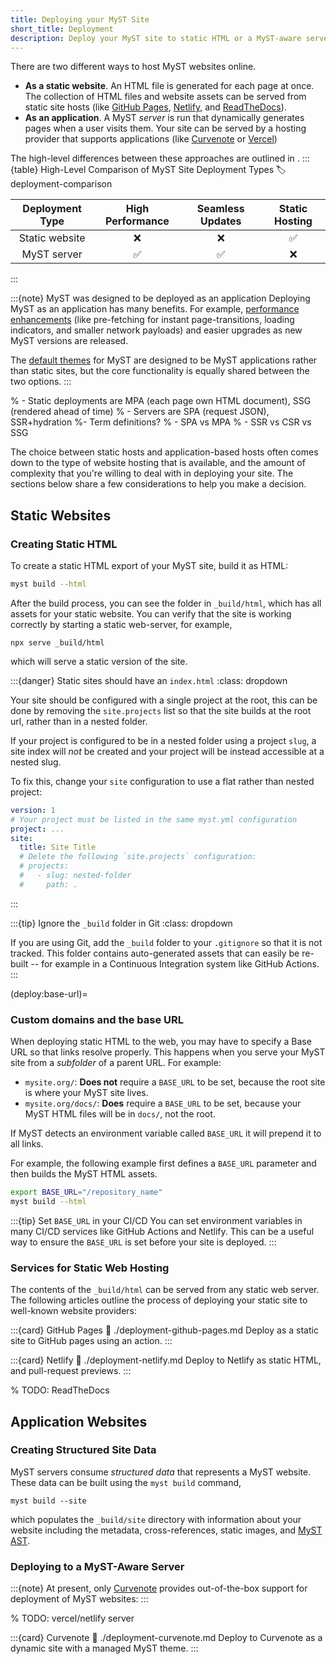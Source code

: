```yaml
---
title: Deploying your MyST Site
short_title: Deployment
description: Deploy your MyST site to static HTML or a MyST-aware server.
---
```


There are two different ways to host MyST websites online.

- **As a static website**. An HTML file is generated for each page at once. The collection of HTML files and website assets can be served from static site hosts (like [GitHub Pages](https://docs.github.com/en/pages), [Netlify](https://netlify.com), and [ReadTheDocs](https://readthedocs.org)).
- **As an application**. A MyST _server_ is run that dynamically generates pages when a user visits them. Your site can be served by a hosting provider that supports applications (like [Curvenote](https://curvenote.com) or [Vercel](https://vercel.com))

The high-level differences between these approaches are outlined in [](#deployment-comparison).
:::{table} High-Level Comparison of MyST Site Deployment Types
:label: deployment-comparison

| Deployment Type | High Performance | Seamless Updates | Static Hosting |
| :-------------: | :--------------: | :--------------: | :------------: |
| Static website  |        ❌        |        ❌        |       ✅       |
|   MyST server   |        ✅        |        ✅        |       ❌       |

:::

:::{note} MyST was designed to be deployed as an application
Deploying MyST as an application has many benefits. For example, [performance enhancements](./accessibility-and-performance.md) (like pre-fetching for instant page-transitions, loading indicators, and smaller network payloads) and easier upgrades as new MyST versions are released.

The [default themes](#default-web-themes) for MyST are designed to be MyST applications rather than static sites, but the core functionality is equally shared between the two options.
:::

% - Static deployments are MPA (each page own HTML document), SSG (rendered ahead of time)
% - Servers are SPA (request JSON), SSR+hydration
%- Term definitions?
% - SPA vs MPA
% - SSR vs CSR vs SSG

The choice between static hosts and application-based hosts often comes down to the type of website hosting that is available, and the amount of complexity that you're willing to deal with in deploying your site.
The sections below share a few considerations to help you make a decision.

## Static Websites

### Creating Static HTML

To create a static HTML export of your MyST site, build it as HTML:

```bash
myst build --html
```

After the build process, you can see the folder in `_build/html`, which has all assets for your static website. You can verify that the site is working correctly by starting a static web-server, for example,

```shell
npx serve _build/html
```

which will serve a static version of the site.

:::{danger} Static sites should have an `index.html`
:class: dropdown

Your site should be configured with a single project at the root, this can be done by removing the `site.projects` list so that the site builds at the root url, rather than in a nested folder.

If your project is configured to be in a nested folder using a project `slug`, a site index will _not_ be created and your project will be instead accessible at a nested slug.

To fix this, change your `site` configuration to use a flat rather than nested project:

```yaml
version: 1
# Your project must be listed in the same myst.yml configuration
project: ...
site:
  title: Site Title
  # Delete the following `site.projects` configuration:
  # projects:
  #   - slug: nested-folder
  #     path: .
```

:::

:::{tip} Ignore the `_build` folder in Git
:class: dropdown

If you are using Git, add the `_build` folder to your `.gitignore` so that it is not tracked. This folder contains auto-generated assets that can easily be re-built -- for example in a Continuous Integration system like GitHub Actions.
:::

(deploy:base-url)=
### Custom domains and the base URL

When deploying static HTML to the web, you may have to specify a Base URL so that links resolve properly.
This happens when you serve your MyST site from a *subfolder* of a parent URL.
For example:

- `mysite.org/`: **Does not** require a `BASE_URL` to be set, because the root site is where your MyST site lives.
- `mysite.org/docs/`: **Does** require a `BASE_URL` to be set, because your MyST HTML files will be in `docs/`, not the root.

If MyST detects an environment variable called `BASE_URL` it will prepend it to all links.

For example, the following example first defines a `BASE_URL` parameter and then builds the MyST HTML assets.

```bash
export BASE_URL="/repository_name"
myst build --html
```

:::{tip} Set `BASE_URL` in your CI/CD
You can set environment variables in many CI/CD services like GitHub Actions and Netlify.
This can be a useful way to ensure the `BASE_URL` is set before your site is deployed.
:::

### Services for Static Web Hosting

The contents of the `_build/html` can be served from any static web server. The following articles outline the process of deploying your static site to well-known website providers:

:::{card} GitHub Pages
:link: ./deployment-github-pages.md
Deploy as a static site to GitHub pages using an action.
:::

:::{card} Netlify
:link: ./deployment-netlify.md
Deploy to Netlify as static HTML, and pull-request previews.
:::

% TODO: ReadTheDocs

## Application Websites

### Creating Structured Site Data

MyST servers consume _structured data_ that represents a MyST website. These data can be built using the `myst build` command,

```shell
myst build --site
```

which populates the `_build/site` directory with information about your website including the metadata, cross-references, static images, and [MyST AST](https://mystmd.org/spec).

### Deploying to a MyST-Aware Server

:::{note}
At present, only [Curvenote](https://curvenote.com/) provides out-of-the-box support for deployment of MyST websites:
:::

% TODO: vercel/netlify server

:::{card} Curvenote
:link: ./deployment-curvenote.md
Deploy to Curvenote as a dynamic site with a managed MyST theme.
:::
